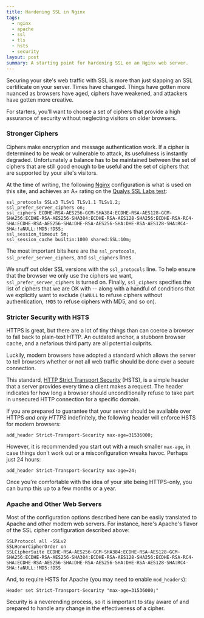 ```yaml
---
title: Hardening SSL in Nginx
tags:
  - nginx
  - apache
  - ssl
  - tls
  - hsts
  - security
layout: post
summary: A starting point for hardening SSL on an Nginx web server.
---
```


Securing your site's web traffic with SSL is more than just slapping an SSL certificate on your server. Times have changed. Things have gotten more nuanced as browsers have aged, ciphers have weakened, and attackers have gotten more creative.

For starters, you'll want to choose a set of ciphers that provide a high assurance of security without neglecting visitors on older browsers.

<!-- e -->
<span id="more"></span>

### Stronger Ciphers

Ciphers make encryption and message authentication work. If a cipher is determined to be weak or vulnerable to attack, its usefulness is instantly degraded. Unfortunately a balance has to be maintained between the set of ciphers that are still good enough to be useful and the set of ciphers that are supported by your site's visitors.

At the time of writing, the following [Nginx](http://nginx.org/) configuration is what is used on this site, and achieves an A+ rating on the [Qualys SSL Labs test](https://www.ssllabs.com/ssltest/index.html):

~~~
ssl_protocols SSLv3 TLSv1 TLSv1.1 TLSv1.2;
ssl_prefer_server_ciphers on;
ssl_ciphers ECDHE-RSA-AES256-GCM-SHA384:ECDHE-RSA-AES128-GCM-SHA256:ECDHE-RSA-AES256-SHA384:ECDHE-RSA-AES128-SHA256:ECDHE-RSA-RC4-SHA:ECDHE-RSA-AES256-SHA:DHE-RSA-AES256-SHA:DHE-RSA-AES128-SHA:RC4-SHA:!aNULL:!MD5:!DSS;
ssl_session_timeout 5m;
ssl_session_cache builtin:1000 shared:SSL:10m;
~~~

The most important bits here are the `ssl_protocols`, `ssl_prefer_server_ciphers`, and `ssl_ciphers` lines.

We snuff out older SSL versions with the `ssl_protocols` line. To help ensure that the browser we only use the ciphers we want, `ssl_prefer_server_ciphers` is turned on. Finally, `ssl_ciphers` specifies the list of ciphers that we are OK with -- along with a handful of conditions that we explicitly want to exclude (`!aNULL` to refuse ciphers without authentication, `!MD5` to refuse ciphers with MD5, and so on).

### Stricter Security with HSTS

HTTPS is great, but there are a lot of tiny things than can coerce a browser to fall back to plain-text HTTP. An outdated anchor, a stubborn browser cache, and a nefarious third party are all potential culprits.

Luckily, modern browsers have adopted a standard which allows the server to tell browsers whether or not all web traffic should be done over a secure connection.

This standard, [HTTP Strict Transport Security](https://tools.ietf.org/html/rfc6797) (HSTS), is a simple header that a server provides every time a client makes a request. The header indicates for how long a browser should unconditionally refuse to take part in unsecured HTTP connection for a specific domain.

If you are prepared to guarantee that your server should be available over HTTPS *and only HTTPS* indefinitely, the following header will enforce HSTS for modern browsers:

~~~
add_header Strict-Transport-Security max-age=31536000;
~~~

However, it is recommended you start out with a much smaller `max-age`, in case things don't work out or a misconfiguration wreaks havoc. Perhaps just 24 hours:

~~~
add_header Strict-Transport-Security max-age=24;
~~~

Once you're comfortable with the idea of your site being HTTPS-only, you can bump this up to a few months or a year.

### Apache and Other Web Servers

Most of the configuration options described here can be easily translated to Apache and other modern web servers. For instance, here's Apache's flavor of the SSL cipher configuration described above:

~~~
SSLProtocol all -SSLv2
SSLHonorCipherOrder on
SSLCipherSuite ECDHE-RSA-AES256-GCM-SHA384:ECDHE-RSA-AES128-GCM-SHA256:ECDHE-RSA-AES256-SHA384:ECDHE-RSA-AES128-SHA256:ECDHE-RSA-RC4-SHA:ECDHE-RSA-AES256-SHA:DHE-RSA-AES256-SHA:DHE-RSA-AES128-SHA:RC4-SHA:!aNULL:!MD5:!DSS
~~~

And, to require HSTS for Apache (you may need to enable `mod_headers`):

~~~
Header set Strict-Transport-Security "max-age=31536000;"
~~~

Security is a neverending process, so it is important to stay aware of and prepared to handle any change in the effectiveness of a cipher.
